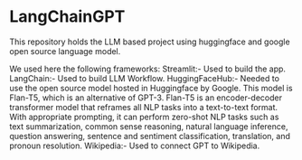 # LangChainGPT
This repository holds the LLM based project using huggingface and google open source language model.

We used here the following frameworks:
Streamlit:- Used to build the app.
LangChain:- Used to build LLM Workflow.
HuggingFaceHub:- Needed to use the open source model hosted in Huggingface by Google. This model is Flan-T5, which is an alternative of GPT-3. Flan-T5 is an encoder-decoder transformer model that reframes all NLP tasks into a text-to-text format. With appropriate prompting, it can perform zero-shot NLP tasks such as text summarization, common sense reasoning, natural language inference, question answering, sentence and sentiment classification, translation, and pronoun resolution.
Wikipedia:- Used to connect GPT to Wikipedia.
